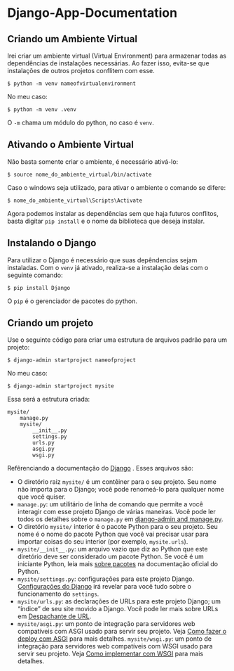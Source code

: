 # Django-App-Documentation
## Criando um Ambiente Virtual

Irei criar um ambiente virtual (Virtual Environment) para armazenar todas as dependências de instalações necessárias. Ao fazer isso, evita-se que instalações de outros projetos conflitem com esse.
```
$ python -m venv nameofvirtualenvironment
```
No meu caso:
```
$ python -m venv .venv
```
O ```-m``` chama um módulo do python, no caso é ```venv```.

## Ativando o Ambiente Virtual

Não basta somente criar o ambiente, é necessário ativá-lo:
```
$ source nome_do_ambiente_virtual/bin/activate
```
Caso o windows seja utilizado, para ativar o ambiente o comando se difere:
```
$ nome_do_ambiente_virtual\Scripts\Activate
```
Agora podemos instalar as dependências sem que haja futuros conflitos, basta digitar ```pip install``` e o nome da biblioteca que deseja instalar.

## Instalando o Django

Para utilizar o Django é necessário que suas depêndencias sejam instaladas. Com o ```venv``` já ativado, realiza-se a instalação delas com o seguinte comando:

```
$ pip install Django
```

O ```pip``` é o gerenciador de pacotes do python.

## Criando um projeto

Use o seguinte código para criar uma estrutura de arquivos padrão para um projeto:

```
$ django-admin startproject nameofproject
```
No meu caso:
```
$ django-admin startproject mysite
```
Essa será a estrutura criada: 
```
mysite/
    manage.py
    mysite/
        __init__.py
        settings.py
        urls.py
        asgi.py
        wsgi.py
```
Refêrenciando a documentação do [Django](https://docs.djangoproject.com/pt-br/5.0/intro/tutorial01/) . Esses arquivos são:
- O diretório raiz ```mysite/``` é um contêiner para o seu projeto. Seu nome não importa para o Django; você pode renomeá-lo para qualquer nome que você quiser.
- ```manage.py```: um utilitário de linha de comando que permite a você interagir com esse projeto Django de várias maneiras. Você pode ler todos os detalhes sobre o ```manage.py``` em [django-admin and manage.py](https://docs.djangoproject.com/pt-br/5.0/ref/django-admin/).
- O diretório ```mysite/``` interior é o pacote Python para o seu projeto. Seu nome é o nome do pacote Python que você vai precisar usar para importar coisas do seu interior (por exemplo, ```mysite.urls```).
- ```mysite/__init__.py```: um arquivo vazio que diz ao Python que este diretório deve ser considerado um pacote Python. Se você é um iniciante Python, leia mais [sobre pacotes](https://docs.python.org/3/tutorial/modules.html#tut-packages) na documentação oficial do Python.
- ```mysite/settings.py```: configurações para este projeto Django. [Configurações do Django](https://docs.djangoproject.com/pt-br/5.0/topics/settings/) irá revelar para você tudo sobre o funcionamento do ```settings```.
- ```mysite/urls.py```: as declarações de URLs para este projeto Django; um “índice” de seu site movido a Django. Você pode ler mais sobre URLs em [Despachante de URL](https://docs.djangoproject.com/pt-br/5.0/topics/http/urls/).
- ```mysite/asgi.py```: um ponto de integração para servidores web compatíveis com ASGI usado para servir seu projeto. Veja [Como fazer o deploy com ASGI](https://docs.djangoproject.com/pt-br/5.0/howto/deployment/asgi/) para mais detalhes.
```mysite/wsgi.py```: um ponto de integração para servidores web compatíveis com WSGI usado para servir seu projeto. Veja [Como implementar com WSGI](https://docs.djangoproject.com/pt-br/5.0/howto/deployment/wsgi/) para mais detalhes.

